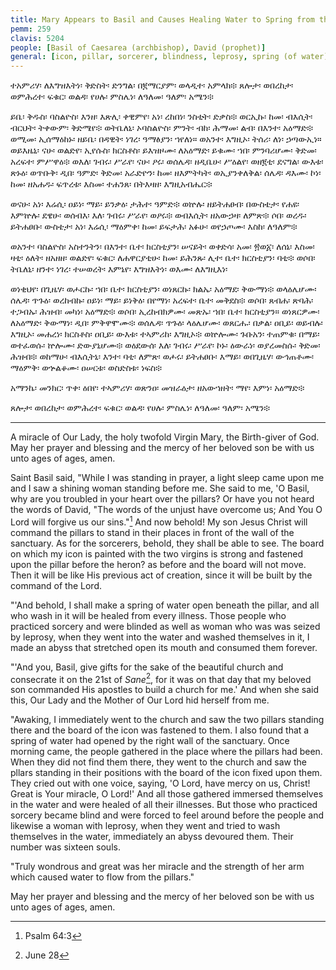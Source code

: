 ```yaml
---
title: Mary Appears to Basil and Causes Healing Water to Spring from the Pillars of the Church
pemm: 259
clavis: 5204
people: [Basil of Caesarea (archbishop), David (prophet)]
general: [icon, pillar, sorcerer, blindness, leprosy, spring (of water)]
---
```

ተአምሪሃ፡ ለእግዝእትነ፡ ቅድስት፡ ድንግል፡ በ፪ማርያም፡ ወላዲተ፡ አምላክ፨ ጸሎታ፡ ወበረከታ፡ ወምሕረተ፡ ፍቁር፡ ወልዳ፡ የሀሉ፡ ምስሌነ፡ ለዓለመ፡ ዓለም፡ አሜን፨

ይቤ፡ ቅዱስ፡ ባስልዮስ፡ እንዘ፡ እጽሊ፡ ቀዊምየ፡ አነ፡ ረከበነ፡ ንስቲት፡ ድቃስ፨ ወርኢኩ፡ ከመ፡ ብእሲት፡ ብርህት፡ ትቀውም፡ ቅድሜየ፨ ወትቤለኒ፡ ኦባስልዮስ፡ ምንት፡ ብከ፡ ሕማመ፡ ልብ፡ በእንተ፡ አዕማድ፨ ወሚመ፡ ኢሰማዕከኑ፡ ዘይቤ፡ በዳዊት፡ ነገረ፡ ዓማፅያን፡ ኀየለነ። ወአንተ፡ እግዚኦ፡ ትሰሪ፡ ለነ፡ ኃጣውኢነ። ወይእዜኒ፡ ናሁ፡ ወልድየ፡ ኢየሱስ፡ ክርስቶስ፡ ይእዝዞሙ፡ ለአዕማድ፡ ይቁሙ፡ ኀበ፡ ምንባሪሆሙ፡ ቅድመ፡ አረፍተ፡ ምሥዋዕ፨ ወእለ፡ ገብሩ፡ ሥራየ፡ ናሁ፡ ዖሩ፡ ወሰሌዳ፡ ዘዲቤሁ፡ ሥዕልየ፡ ወዘ፪ቲ፡ ደናግል፡ ውእቱ፡ ጽኑዕ፡ ወጥቡቅ፡ ዲበ፡ ዓምድ፡ ቅድመ፡ አራድዮን፡ ከመ፡ ዘእምትካት፡ ወኢያንቀለቅል፡ ሰሌዳ፡ ዳእሙ፡ ኮነ፡ ከመ፡ ዘአሐዱ፡ ፍጥረቱ፡ እስመ፡ ተሐንጸ፡ በትእዛዘ፡ እግዚአብሔር፨ 

ወናሁ፡ አነ፡ እሬሲ፡ ዐይነ፡ ማይ፡ ይንቃዕ፡ ታሕተ፡ ዓምድ፨ ወኵሉ፡ ዘይትሐፀብ፡ በውስቴታ፡ የሐዩ፡ እምኵሉ፡ ደዌሁ፡ ወሰብእ፡ እለ፡ ገብሩ፡ ሥራየ፡ ወዖሩ፨ ወብእሲት፡ ዘአውኃዛ፡ ለምጽ፨ ሶበ፡ ወረዱ፡ ይትሐፀቡ፡ ውስቴታ፡ አነ፡ እሬሲ፡ ማዕምቀ፡ ከመ፡ ይፍታሕ፡ አፉሁ፡ ወየኃጦሙ፡ እስከ፡ ለዓለም፨

ወአንተ፡ ባስልዮስ፡ አስተንትን፡ በእንተ፡ ቤተ፡ ክርስቲያን፡ ሠናይት፡ ወቀድሳ፡ አመ፡ ፳ወ፩፡ ለሰኔ፡ እስመ፡ ዛቲ፡ ዕለት፡ ዘአዘዘ፡ ወልድየ፡ ፍቁር፡ ለሐዋርያቲሁ፡ ከመ፡ ይሕንጹ፡ ሊተ፡ ቤተ፡ ክርስቲያን፡ ባቲ፨ ወሶበ፡ ትቤለኒ፡ ዘንተ፡ ነገረ፡ ተሠወረት፡ እምኔየ፡ እግዝእትነ፡ ወእሙ፡ ለእግዚእነ፡

ወነቂህየ፡ በጊዜሃ፡ ወሖርኩ፡ ኀበ፡ ቤተ፡ ክርስቲያን፡ ወነጸርኩ፡ ክልኤ፡ አዕማደ፡ ቅውማነ፨ ወላዕሌሆሙ፡ ሰሌዳ፡ ጥጉዕ፡ ወረከብኩ፡ ዐይነ፡ ማይ፡ ይነቅዕ፡ በየማነ፡ አረፍተ፡ ቤተ፡ መቅደስ፨ ወሶበ፡ ጸብሐ፡ ጽባሕ፡ ተጋብኡ፡ ሕዝብ፡ መካነ፡ አዕማድ፨ ወሶበ፡ ኢረከብክዎሙ፡ መጽኡ፡ ኀበ፡ ቤተ፡ ክርስቲያን። ወነጸርዎሙ፡ ለአዕማድ፡ ቅውማነ፡ ዲበ፡ ምቅዋሞሙ፨ ወሰሌዳ፡ ጥጉዕ፡ ላዕሌሆሙ፡ ወጸርሑ፡ በቃል፡ ዐቢይ፡ ወይብሉ፡ እግዚኦ፡ መሐረነ፡ ክርስቶስ፡ ዐቢይ፡ ውእቱ፡ ተኣምሪከ፡ እግዚኦ፨ ወኵሎሙ፡ ጉቡአን፡ ተጠምቁ፡ በማይ፡ ወተፈወሱ፡ ኵሎሙ፡ ድውያኒሆሙ፨ ወዕደውሰ፡ እለ፡ ገብሩ፡ ሥራየ፡ ኮኑ፡ ዕውራነ፡ ወያረመስሱ፡ ቅድመ፡ ሕዝብ፨ ወከማሁ፡ ብእሲትኒ፡ እንተ፡ ባቲ፡ ለምጽ፡ ወሖሩ፡ ይትሐፀቡ፡ እማይ፡ ወበጊዜሃ፡ ውኅጠቶሙ፡ ማዕምቅ፡ ወኍልቆሙ፡ ዐሠርቱ፡ ወስድስቱ፡ ነፍስ፨

አማንኬ፡ መንክር፡ ጥቀ፡ ዕበየ፡ ተኣምሪሃ፡ ወጽንዐ፡ መዝራዕታ፡ ዘአውኀዘት፡ ማየ፡ እምነ፡ አዕማድ፨

ጸሎታ፡ ወበረከታ፡ ወምሕረተ፡ ፍቁር፡ ወልዳ፡ የሀሉ፡ ምስሌነ፡ ለዓለመ፡ ዓለም፡ አሜን፨

----

A miracle of Our Lady, the holy twofold Virgin Mary, the Birth-giver of God. May her prayer and blessing and the mercy of her beloved son be with us unto ages of ages, amen.

Saint Basil said, "While I was standing in prayer, a light sleep came upon me and I saw a shining woman standing before me. She said to me, 'O Basil, why are you troubled in your heart over the pillars? Or have you not heard the words of David, "The words of the unjust have overcome us; And You O Lord will forgive us our sins."[^1] And now behold! My son Jesus Christ will command the pillars to stand in their places in front of the wall of the sanctuary. As for the sorcerers, behold, they shall be able to see. The board on which my icon is painted with the two virgins is strong and fastened upon the pillar before the heron? as before and the board will not move. Then it will be like His previous act of creation, since it will be built by the command of the Lord.

"'And behold, I shall make a spring of water open beneath the pillar, and all who wash in it will be healed from every illness. Those people who practiced sorcery and were blinded as well as woman who was was seized by leprosy, when they went into the water and washed themselves in it, I made an abyss that stretched open its mouth and consumed them forever.

"'And you, Basil, give gifts for the sake of the beautiful church and consecrate it on the 21st of *Sane*[^2], for it was on that day that my beloved son commanded His apostles to build a church for me.' And when she said this, Our Lady and the Mother of Our Lord hid herself from me.

"Awaking, I immediately went to the church and saw the two pillars standing there and the board of the icon was fastened to them. I also found that a spring of water had opened by the right wall of the sanctuary. Once morning came, the people gathered in the place where the pillars had been. When they did not find them there, they went to the church and saw the pllars standing in their positions with the board of the icon fixed upon them. They cried out with one voice, saying, 'O Lord, have mercy on us, Christ! Great is Your miracle, O Lord!' And all those gathered immersed themselves in the water and were healed of all their illnesses. But those who practiced sorcery became blind and were forced to feel around before the people and likewise a woman with leprosy, when they went and tried to wash themselves in the water, immediately an abyss devoured them. Their number was sixteen souls.

"Truly wondrous and great was her miracle and the strength of her arm which caused water to flow from the pillars."

May her prayer and blessing and the mercy of her beloved son be with us unto ages of ages, amen.

[^1]: Psalm 64:3
[^2]: June 28